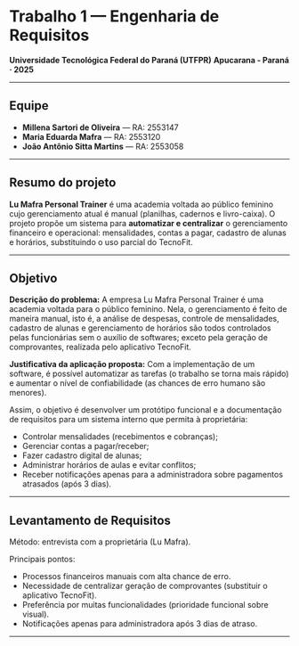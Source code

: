 # Trabalho 1 — Engenharia de Requisitos

**Universidade Tecnológica Federal do Paraná (UTFPR)**
**Apucarana - Paraná · 2025**

---

## Equipe

* **Millena Sartori de Oliveira** — RA: 2553147
* **Maria Eduarda Mafra** — RA: 2553120
* **João Antônio Sitta Martins** — RA: 2553058

---

## Resumo do projeto

**Lu Mafra Personal Trainer** é uma academia voltada ao público feminino cujo gerenciamento atual é manual (planilhas, cadernos e livro-caixa). O projeto propõe um sistema para **automatizar e centralizar** o gerenciamento financeiro e operacional: mensalidades, contas a pagar, cadastro de alunas e horários, substituindo o uso parcial do TecnoFit.

---

## Objetivo

**Descrição do problema:** A empresa Lu Mafra Personal Trainer é uma academia voltada para o público feminino. Nela, o gerenciamento é feito de maneira manual, isto é, a análise de despesas, controle de mensalidades, cadastro de alunas e gerenciamento de horários são todos controlados pelas funcionárias sem o auxílio de softwares; exceto pela geração de comprovantes, realizada pelo aplicativo TecnoFit. 
 
**Justificativa da aplicação proposta:** Com a implementação de um software, é possível automatizar as tarefas (o trabalho se torna mais rápido) e aumentar o nível de confiabilidade (as chances de erro humano são menores).

Assim, o objetivo é desenvolver um protótipo funcional e a documentação de requisitos para um sistema interno que permita à proprietária:
* Controlar mensalidades (recebimentos e cobranças);
* Gerenciar contas a pagar/receber;
* Fazer cadastro digital de alunas;
* Administrar horários de aulas e evitar conflitos;
* Receber notificações apenas para a administradora sobre pagamentos atrasados (após 3 dias).
---

## Levantamento de Requisitos

Método: entrevista com a proprietária (Lu Mafra).

Principais pontos:
* Processos financeiros manuais com alta chance de erro.
* Necessidade de centralizar geração de comprovantes (substituir o aplicativo TecnoFit).
* Preferência por muitas funcionalidades (prioridade funcional sobre visual).
* Notificações apenas para administradora após 3 dias de atraso.
---
